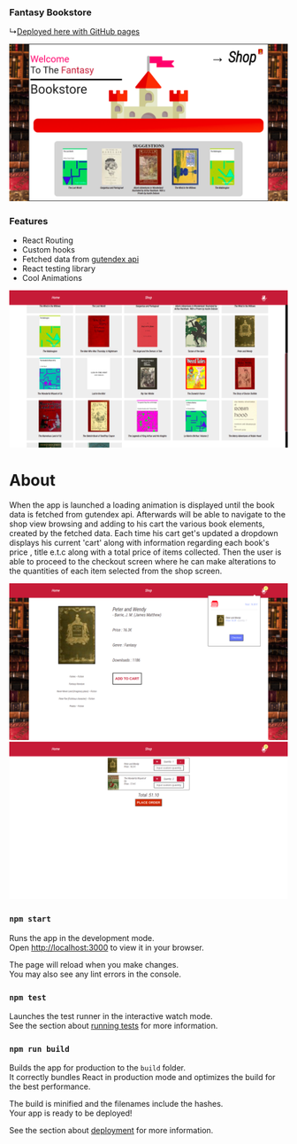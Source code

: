 ### Fantasy Bookstore

↳<a href='https://kiwasthal.github.io/shopping-cart/'>Deployed here with GitHub pages</a>

<img src='./src/Assets/home.png' alt='homeScreen' >

<h3>Features</h3>
<ul>
  <li>React Routing</li>
  <li>Custom hooks</li>
  <li>Fetched data from <a href='https://gutendex.com/'>gutendex api</a></li>
  <li>React testing library</li>
  <li>Cool Animations</li>
</ul>

<img src='./src/Assets/shop.png' alt='ShopScreen'>

# About

When the app is launched a loading animation is displayed until the book data is fetched from gutendex api. Afterwards will be able to navigate to the shop view browsing and adding to his cart the various book elements, created by the fetched data. Each time his cart get's updated a dropdown displays his current 'cart' along with information regarding each book's price , title e.t.c along with a total price of items collected. Then the user is able to proceed to the checkout screen where he can make alterations to the quantities of each item selected from the shop screen.

<img src='./src/Assets/detailed.png' alt='Detailed book screen'>
<img src='./src/Assets/cart.png' alt='CartScreen'>

### `npm start`

Runs the app in the development mode.\
Open [http://localhost:3000](http://localhost:3000) to view it in your browser.

The page will reload when you make changes.\
You may also see any lint errors in the console.

### `npm test`

Launches the test runner in the interactive watch mode.\
See the section about [running tests](https://facebook.github.io/create-react-app/docs/running-tests) for more information.

### `npm run build`

Builds the app for production to the `build` folder.\
It correctly bundles React in production mode and optimizes the build for the best performance.

The build is minified and the filenames include the hashes.\
Your app is ready to be deployed!

See the section about [deployment](https://facebook.github.io/create-react-app/docs/deployment) for more information.
